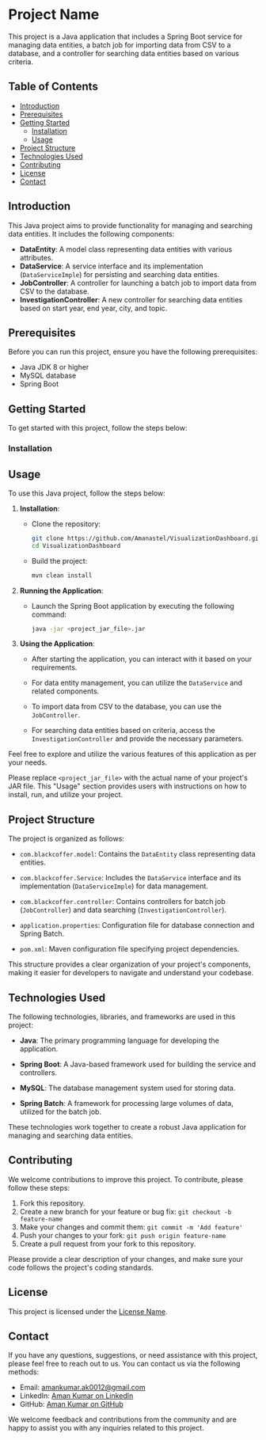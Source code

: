 # Project Name

This project is a Java application that includes a Spring Boot service for managing data entities, a batch job for importing data from CSV to a database, and a controller for searching data entities based on various criteria.

## Table of Contents

- [Introduction](#introduction)
- [Prerequisites](#prerequisites)
- [Getting Started](#getting-started)
    - [Installation](#installation)
    - [Usage](#usage)
- [Project Structure](#project-structure)
- [Technologies Used](#technologies-used)
- [Contributing](#contributing)
- [License](#license)
- [Contact](#contact)

## Introduction

This Java project aims to provide functionality for managing and searching data entities. It includes the following components:

- **DataEntity**: A model class representing data entities with various attributes.
- **DataService**: A service interface and its implementation (`DataServiceImple`) for persisting and searching data entities.
- **JobController**: A controller for launching a batch job to import data from CSV to the database.
- **InvestigationController**: A new controller for searching data entities based on start year, end year, city, and topic.

## Prerequisites

Before you can run this project, ensure you have the following prerequisites:

- Java JDK 8 or higher
- MySQL database
- Spring Boot

## Getting Started

To get started with this project, follow the steps below:

### Installation


## Usage

To use this Java project, follow the steps below:

1. **Installation**:

    - Clone the repository:

      ```bash
      git clone https://github.com/Amanastel/VisualizationDashboard.git
      cd VisualizationDashboard
      ```

    - Build the project:

      ```bash
      mvn clean install
      ```

2. **Running the Application**:

    - Launch the Spring Boot application by executing the following command:

      ```bash
      java -jar <project_jar_file>.jar
      ```

3. **Using the Application**:

    - After starting the application, you can interact with it based on your requirements.

    - For data entity management, you can utilize the `DataService` and related components.

    - To import data from CSV to the database, you can use the `JobController`.

    - For searching data entities based on criteria, access the `InvestigationController` and provide the necessary parameters.

Feel free to explore and utilize the various features of this application as per your needs.

Please replace `<project_jar_file>` with the actual name of your project's JAR file. This "Usage" section provides users with instructions on how to install, run, and utilize your project.

   
## Project Structure

The project is organized as follows:

- `com.blackcoffer.model`: Contains the `DataEntity` class representing data entities.

- `com.blackcoffer.Service`: Includes the `DataService` interface and its implementation (`DataServiceImple`) for data management.

- `com.blackcoffer.controller`: Contains controllers for batch job (`JobController`) and data searching (`InvestigationController`).

- `application.properties`: Configuration file for database connection and Spring Batch.

- `pom.xml`: Maven configuration file specifying project dependencies.

This structure provides a clear organization of your project's components, making it easier for developers to navigate and understand your codebase.


## Technologies Used

The following technologies, libraries, and frameworks are used in this project:

- **Java**: The primary programming language for developing the application.

- **Spring Boot**: A Java-based framework used for building the service and controllers.

- **MySQL**: The database management system used for storing data.

- **Spring Batch**: A framework for processing large volumes of data, utilized for the batch job.

These technologies work together to create a robust Java application for managing and searching data entities.

## Contributing

We welcome contributions to improve this project. To contribute, please follow these steps:

1. Fork this repository.
2. Create a new branch for your feature or bug fix: `git checkout -b feature-name`
3. Make your changes and commit them: `git commit -m 'Add feature'`
4. Push your changes to your fork: `git push origin feature-name`
5. Create a pull request from your fork to this repository.

Please provide a clear description of your changes, and make sure your code follows the project's coding standards.

## License

This project is licensed under the [License Name](LICENSE).


## Contact

If you have any questions, suggestions, or need assistance with this project, please feel free to reach out to us. You can contact us via the following methods:

- Email: [amankumar.ak0012@gmail.com](mailto:amankumar.ak0012@gmail.com)
- LinkedIn: [Aman Kumar on LinkedIn](https://www.linkedin.com/in/amanastel/)
- GitHub: [Aman Kumar on GitHub](https://github.com/amanastel)


We welcome feedback and contributions from the community and are happy to assist you with any inquiries related to this project.
